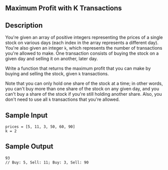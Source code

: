 ## Maximum Profit with K Transactions

## Description
You're given an array of positive integers representing the prices of a single stock on various days (each index in the array represents a different day). You're also
given an integer `k`, which represents the number of transactions you're allowed to make. One transaction consists of buying the stock on a given day and selling it on another, later day.

Write a function that returns the maximum profit that you can make by buying and selling the stock, given `k` transactions.

Note that you can only hold one share of the stock at a time; in other words, you can't buy more than one share of the stock on any given day, and you can't buy a share of the stock if you're still holding another share. Also, you don't need to use all `k` transactions that you're allowed.

## Sample Input
```
prices = [5, 11, 3, 50, 60, 90]
k = 2
```

## Sample Output
```
93
// Buy: 5, Sell: 11; Buy: 3, Sell: 90
```
